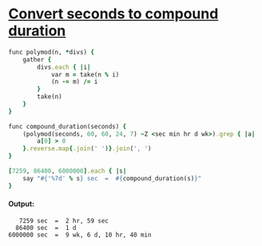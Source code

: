 [1]: https://rosettacode.org/wiki/Convert_seconds_to_compound_duration

# [Convert seconds to compound duration][1]

```ruby
func polymod(n, *divs) {
    gather {
        divs.each { |i|
            var m = take(n % i)
            (n -= m) /= i
        }
        take(n)
    }
}
 
func compound_duration(seconds) {
    (polymod(seconds, 60, 60, 24, 7) ~Z <sec min hr d wk>).grep { |a|
        a[0] > 0
    }.reverse.map{.join(' ')}.join(', ')
}
 
[7259, 86400, 6000000].each { |s|
    say "#{'%7d' % s} sec  =  #{compound_duration(s)}"
}
```

#### Output:
```
   7259 sec  =  2 hr, 59 sec
  86400 sec  =  1 d
6000000 sec  =  9 wk, 6 d, 10 hr, 40 min
```